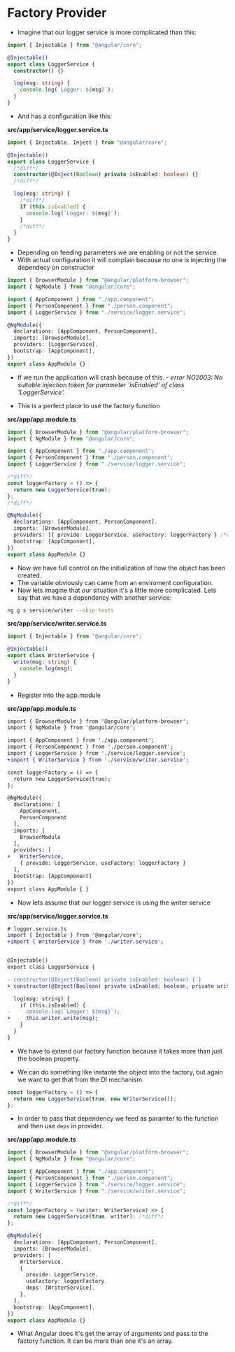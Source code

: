 # Factory Provider

- Imagine that our logger service is more complicated than this:

```typescript
import { Injectable } from "@angular/core";

@Injectable()
export class LoggerService {
  constructor() {}

  log(msg: string) {
    console.log(`Logger: ${msg}`);
  }
}
```

- And has a configuration like this:

**src/app/service/logger.service.ts**

```typescript
import { Injectable, Inject } from "@angular/core";

@Injectable()
export class LoggerService {
  /*diff*/
  constructor(@Inject(Boolean) private isEnabled: boolean) {}
  /*diff*/

  log(msg: string) {
    /*diff*/
    if (this.isEnabled) {
      console.log(`Logger: ${msg}`);
    }
    /*diff*/
  }
}
```

- Depending on feeding parameters we are enabling or not the service.
- With actual configuration it will complain because no one is injecting the dependecy on constructor

```typescript
import { BrowserModule } from "@angular/platform-browser";
import { NgModule } from "@angular/core";

import { AppComponent } from "./app.component";
import { PersonComponent } from "./person.component";
import { LoggerService } from "./service/logger.service";

@NgModule({
  declarations: [AppComponent, PersonComponent],
  imports: [BrowserModule],
  providers: [LoggerService],
  bootstrap: [AppComponent],
})
export class AppModule {}
```

- If we run the application will crash because of this. - _error NG2003: No suitable injection token for parameter 'isEnabled' of class 'LoggerService'._

- This is a perfect place to use the factory function

**src/app/app.module.ts**

```typescript
import { BrowserModule } from "@angular/platform-browser";
import { NgModule } from "@angular/core";

import { AppComponent } from "./app.component";
import { PersonComponent } from "./person.component";
import { LoggerService } from "./service/logger.service";

/*diff*/
const loggerFactory = () => {
  return new LoggerService(true);
};
/*diff*/

@NgModule({
  declarations: [AppComponent, PersonComponent],
  imports: [BrowserModule],
  providers: [{ provide: LoggerService, useFactory: loggerFactory } /*diff*/],
  bootstrap: [AppComponent],
})
export class AppModule {}
```

- Now we have full control on the initialization of how the object has been created.
- The variable obviously can came from an enviroment configuration.
- Now lets imagine that our situation it's a little more complicated. Lets say that we have a dependency with another service:

```bash
ng g s service/writer --skip-tests
```

**src/app/service/writer.service.ts**

```typescript
import { Injectable } from "@angular/core";

@Injectable()
export class WriterService {
  write(msg: string) {
    console.log(msg);
  }
}
```

- Register into the app.module

**src/app/app.module.ts**

```diff
import { BrowserModule } from '@angular/platform-browser';
import { NgModule } from '@angular/core';

import { AppComponent } from './app.component';
import { PersonComponent } from './person.component';
import { LoggerService } from './service/logger.service';
+import { WriterService } from './service/writer.service';

const loggerFactory = () => {
  return new LoggerService(true);
};

@NgModule({
  declarations: [
    AppComponent,
    PersonComponent
  ],
  imports: [
    BrowserModule
  ],
  providers: [
+   WriterService,
    { provide: LoggerService, useFactory: loggerFactory }
  ],
  bootstrap: [AppComponent]
})
export class AppModule { }

```

- Now lets assume that our logger service is using the writer service

**src/app/service/logger.service.ts**

```diff
# logger.service.ts
import { Injectable } from '@angular/core';
+import { WriterService } from './writer.service';


@Injectable()
export class LoggerService {

- constructor(@Inject(Boolean) private isEnabled: boolean) { }
+ constructor(@Inject(Boolean) private isEnabled: boolean, private writer: WriterService) { }

  log(msg: string) {
    if (this.isEnabled) {
-     console.log(`Logger: ${msg}`);
+     this.writer.write(msg);
    }
  }
}

```

- We have to extend our factory function because it takes more than just the boolean property.

- We can do something like instante the object into the factory, but again we want to get that from the DI mechanism.

```typescript
const loggerFactory = () => {
  return new LoggerService(true, new WriterService());
};
```

- In order to pass that dependency we feed as paramter to the function and then use `deps` in provider.

**src/app/app.module.ts**

```typescript app.module.ts
import { BrowserModule } from "@angular/platform-browser";
import { NgModule } from "@angular/core";

import { AppComponent } from "./app.component";
import { PersonComponent } from "./person.component";
import { LoggerService } from "./service/logger.service";
import { WriterService } from "./service/writer.service";

/*diff*/
const loggerFactory = (writer: WriterService) => {
  return new LoggerService(true, writer); /*diff*/
};

@NgModule({
  declarations: [AppComponent, PersonComponent],
  imports: [BrowserModule],
  providers: [
    WriterService,
    {
      provide: LoggerService,
      useFactory: loggerFactory,
      deps: [WriterService],
    },
  ],
  bootstrap: [AppComponent],
})
export class AppModule {}
```

- What Angular does it's get the array of arguments and pass to the factory function. It can be more than one it's an array.
